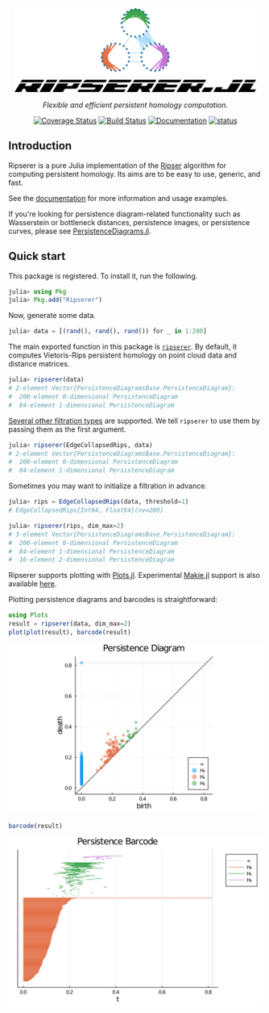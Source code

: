 <div align="center">
  <img src="https://raw.githubusercontent.com/mtsch/Ripserer.jl/master/docs/src/assets/logo-title.svg" alt="Ripserer.jl" width="480">

_Flexible and efficient persistent homology computation._

[![Coverage Status](https://coveralls.io/repos/github/mtsch/Ripserer.jl/badge.svg?branch=master)](https://coveralls.io/github/mtsch/Ripserer.jl?branch=master)
[![Build Status](https://github.com/mtsch/Ripserer.jl/workflows/Test/badge.svg)](https://github.com/mtsch/Ripserer.jl/actions?query=workflow%3ATest)
[![Documentation](https://img.shields.io/badge/docs-latest-blue.svg)](https://mtsch.github.io/Ripserer.jl/dev)
[![status](https://joss.theoj.org/papers/0c8b6abead759ba068ee178fedc998a9/status.svg)](https://joss.theoj.org/papers/0c8b6abead759ba068ee178fedc998a9)

</div>

## Introduction

Ripserer is a pure Julia implementation of the [Ripser](https://github.com/Ripser/ripser)
algorithm for computing persistent homology. Its aims are to be easy to use, generic, and
fast.

See the [documentation](https://mtsch.github.io/Ripserer.jl/dev) for more information and
usage examples.

If you're looking for persistence diagram-related functionality such as Wasserstein or
bottleneck distances, persistence images, or persistence curves, please see
[PersistenceDiagrams.jl](https://github.com/mtsch/PersistenceDiagrams.jl).

## Quick start

This package is registered. To install it, run the following.

```julia
julia> using Pkg
julia> Pkg.add("Ripserer")
```

Now, generate some data.

```julia
julia> data = [(rand(), rand(), rand()) for _ in 1:200]
```

The main exported function in this package is
[`ripserer`](https://mtsch.github.io/Ripserer.jl/dev/api/ripserer/#Ripserer.ripserer). By
default, it computes Vietoris-Rips persistent homology on point cloud data and distance
matrices.

```julia
julia> ripserer(data)
# 2-element Vector{PersistenceDiagramsBase.PersistenceDiagram}:
#  200-element 0-dimensional PersistenceDiagram
#  84-element 1-dimensional PersistenceDiagram
```

[Several other filtration
types](https://mtsch.github.io/Ripserer.jl/dev/api/ripserer/#Filtrations) are supported. We
tell `ripserer` to use them by passing them as the first argument.

```julia
julia> ripserer(EdgeCollapsedRips, data)
# 2-element Vector{PersistenceDiagramsBase.PersistenceDiagram}:
#  200-element 0-dimensional PersistenceDiagram
#  84-element 1-dimensional PersistenceDiagram
```

Sometimes you may want to initialize a filtration in advance.

```julia
julia> rips = EdgeCollapsedRips(data, threshold=1)
# EdgeCollapsedRips{Int64, Float64}(nv=200)
```
```julia
julia> ripserer(rips, dim_max=2)
# 3-element Vector{PersistenceDiagramsBase.PersistenceDiagram}:
#  200-element 0-dimensional PersistenceDiagram
#  84-element 1-dimensional PersistenceDiagram
#  16-element 2-dimensional PersistenceDiagram
```

Ripserer supports plotting with
[Plots.jl](https://github.com/JuliaPlots/Plots.jl). Experimental
[Makie.jl](https://github.com/JuliaPlots/Makie.jl) support is also available
[here](https://github.com/mtsch/MakieRipserer.jl).

Plotting persistence diagrams and barcodes is straightforward:

```julia
using Plots
result = ripserer(data, dim_max=2)
plot(plot(result), barcode(result)
```
![](docs/src/assets/readme-plot-1.svg)

```julia
barcode(result)
```
![](docs/src/assets/readme-plot-2.svg)
